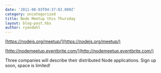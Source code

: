 ```yaml
---
date: '2011-08-03T04:37:02.000Z'
category: uncategorized
title: Node Meetup this Thursday
layout: blog-post.hbs
author: ryandahl
---
```


[https://nodejs.org/meetup/](https://nodejs.org/meetup/)

[http://nodemeetup.eventbrite.com/](http://nodemeetup.eventbrite.com/)

Three companies will describe their distributed Node applications. Sign up soon, space is limited!
